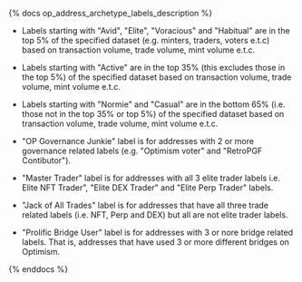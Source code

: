 {% docs op_address_archetype_labels_description %}

- Labels starting with "Avid", "Elite", "Voracious" and "Habitual" are in the top 5% of the specified dataset (e.g. minters, traders, voters e.t.c) based on transaction volume, trade volume, mint volume e.t.c.

- Labels starting with "Active" are in the top 35% (this excludes those in the top 5%) of the specified dataset based on transaction volume, trade volume, mint volume e.t.c.

- Labels starting with "Normie" and "Casual" are in the bottom 65% (i.e. those not in the top 35% or top 5%) of the specified dataset based on transaction volume, trade volume, mint volume e.t.c.

- "OP Governance Junkie" label is for addresses with 2 or more governance related labels (e.g. "Optimism voter" and "RetroPGF Contibutor").

- "Master Trader" label is for addresses with all 3 elite trader labels i.e. Elite NFT Trader", "Elite DEX Trader" and "Elite Perp Trader" labels.

- "Jack of All Trades" label is for addresses that have all three trade related labels (i.e. NFT, Perp and DEX) but all are not elite trader labels.

- "Prolific Bridge User" label is for addresses with 3 or nore bridge related labels. That is, addresses that have used 3 or more different bridges on Optimism.

{% enddocs %}